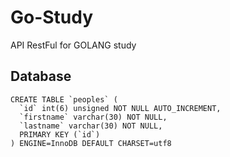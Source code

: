 # Go-Study
API RestFul for GOLANG study


## Database

    CREATE TABLE `peoples` (
      `id` int(6) unsigned NOT NULL AUTO_INCREMENT,
      `firstname` varchar(30) NOT NULL,
      `lastname` varchar(30) NOT NULL,
      PRIMARY KEY (`id`)
    ) ENGINE=InnoDB DEFAULT CHARSET=utf8
